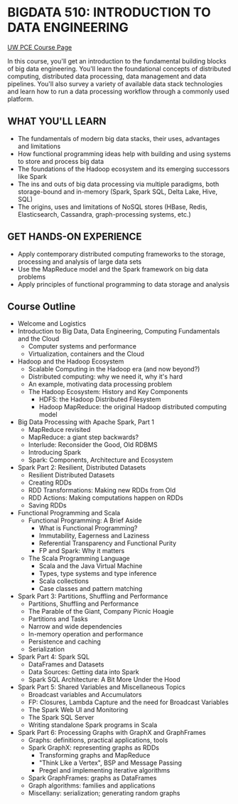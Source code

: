 # BIGDATA 510: INTRODUCTION TO DATA ENGINEERING

[UW PCE Course Page](https://bit.ly/3tMprN7)

In this course, you'll get an introduction to the fundamental building
blocks of big data engineering. You'll learn the foundational concepts
of distributed computing, distributed data processing, data management
and data pipelines. You'll also survey a variety of available data
stack technologies and learn how to run a data processing workflow
through a commonly used platform.

## WHAT YOU'LL LEARN
-	The fundamentals of modern big data stacks, their uses, advantages and limitations
-	How functional programming ideas help with building and using
     systems to store and process big data
-	The foundations of the Hadoop ecosystem and its emerging
     successors like Spark
-	The ins and outs of big data processing via multiple paradigms,
     both storage-bound and in-memory (Spark, Spark SQL, Delta Lake,
     Hive, SQL)
-	The origins, uses and limitations of NoSQL stores (HBase, Redis,
     Elasticsearch, Cassandra, graph-processing systems, etc.)

## GET HANDS-ON EXPERIENCE
-	Apply contemporary distributed computing frameworks to the
     storage, processing and analysis of large data sets
-	Use the MapReduce model and the Spark framework on big data problems
-	Apply principles of functional programming to data storage and analysis

## Course Outline

- Welcome and Logistics
- Introduction to Big Data, Data Engineering, Computing Fundamentals
  and the Cloud
   - Computer systems and performance
   - Virtualization, containers and the Cloud
- Hadoop and the Hadoop Ecosystem
   - Scalable Computing in the Hadoop era (and now beyond?)
   - Distributed computing: why we need it, why it's hard
   - An example, motivating data processing problem
   - The Hadoop Ecosystem: History and Key Components
      - HDFS: the Hadoop Distributed Filesystem
      - Hadoop MapReduce: the original Hadoop distributed computing model
- Big Data Processing with Apache Spark, Part 1
   - MapReduce revisited
   - MapReduce: a giant step backwards?
   - Interlude: Reconsider the Good, Old RDBMS
   - Introducing Spark
   - Spark: Components, Architecture and Ecosystem
- Spark Part 2: Resilient, Distributed Datasets
   - Resilient Distributed Datasets
   - Creating RDDs
   - RDD Transformations: Making new RDDs from Old
   - RDD Actions: Making computations happen on RDDs
   - Saving RDDs
- Functional Programming and Scala
   - Functional Programming: A Brief Aside
      - What is Functional Programming?
      - Immutability, Eagerness and Laziness
      - Referential Transparency and Functional Purity
      - FP and Spark: Why it matters
   - The Scala Programming Language
      - Scala and the Java Virtual Machine
      - Types, type systems and type inference
      - Scala collections
      - Case classes and pattern matching
- Spark Part 3: Partitions, Shuffling and Performance
  - Partitions, Shuffling and Performance
  - The Parable of the Giant, Company Picnic Hoagie
  - Partitions and Tasks
  - Narrow and wide dependencies
  - In-memory operation and performance
  - Persistence and caching
  - Serialization
- Spark Part 4: Spark SQL
   - DataFrames and Datasets
   - Data Sources: Getting data into Spark
   - Spark SQL Architecture: A Bit More Under the Hood
- Spark Part 5: Shared Variables and Miscellaneous Topics
   - Broadcast variables and Accumulators
   - FP: Closures, Lambda Capture and the need for Broadcast Variables
   - The Spark Web UI and Monitoring
   - The Spark SQL Server
   - Writing standalone Spark programs in Scala
- Spark Part 6: Processing Graphs with GraphX and GraphFrames
   - Graphs: definitions, practical applications, tools
   - Spark GraphX: representing graphs as RDDs
      - Transforming graphs and MapReduce
      - "Think Like a Vertex", BSP and Message Passing
      - Pregel and implementing iterative algorithms
  - Spark GraphFrames: graphs as DataFrames
  - Graph algorithms: families and applications
  - Miscellany: serialization; generating random graphs
